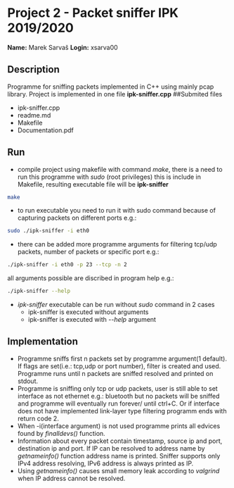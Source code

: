 # Project 2 - Packet sniffer IPK 2019/2020
**Name:** Marek Sarvaš
**Login:** xsarva00

## Description
Programme for sniffing packets implemented in C++ using mainly pcap library. Project is implemented in one file **ipk-sniffer.cpp**
##Submited files
* ipk-sniffer.cpp
* <span>readme.</span>md
* Makefile
* Documentation.pdf

## Run
* compile project using makefile with command *make*, there is a need to run this programme with *sudo* (root privileges) this is include in Makefile, resulting executable file will be **ipk-sniffer**
```bash
make
```
* to run executable you need to run it with sudo command because of capturing packets on different ports e.g.:
```bash
sudo ./ipk-sniffer -i eth0
```
* there can be added more programme arguments for filtering tcp/udp packets, number of packets or specific port e.g.:
```bash
./ipk-sniffer -i eth0 -p 23 --tcp -n 2
```
all arguments possible are discribed in program help e.g.:
```bash
./ipk-sniffer --help
```
* *ipk-sniffer* executable can be run without *sudo* command in 2 cases
    * ipk-sniffer is  executed without arguments
    * ipk-sniffer is  executed with *--help* argument

## Implementation
* Programme sniffs first n packets set by programme argument(1 default). If flags are set(i.e.: tcp,udp or port number), filter is created and used. Programme runs until n packets are sniffed resolved and printed on stdout.
* Programme is sniffing only tcp or udp packets, user is still able to set interface as not ethernet e.g.: bluetooth but no packets will be sniffed and programme will eventually run forever/ until ctrl+C. Or if interface does not have implemented link-layer type filtering programm ends with return code 2.
* When -i(interface argument) is not used programme prints all edvices found by *finalldevs()* function.
* Information about every packet contain timestamp, source ip and port, destination ip and port. If IP can be resolved to address name by *getnameinfo()* function address name is printed. Sniffer supports only IPv4 address resolving, IPv6 address is always printed as IP.
* Using *getnameinfo()* causes small memory leak according to *valgrind* when IP address cannot be resolved.
